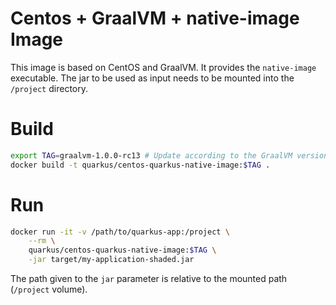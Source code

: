 # Centos + GraalVM + native-image Image

This image is based on CentOS and GraalVM. It provides the `native-image` executable.
The jar to be used as input needs to be mounted into the `/project` directory.

# Build

```bash
export TAG=graalvm-1.0.0-rc13 # Update according to the GraalVM version required.
docker build -t quarkus/centos-quarkus-native-image:$TAG .
```

# Run

```bash
docker run -it -v /path/to/quarkus-app:/project \
    --rm \
    quarkus/centos-quarkus-native-image:$TAG \
    -jar target/my-application-shaded.jar
```

The path given to the `jar` parameter is relative to the mounted path (`/project` volume).